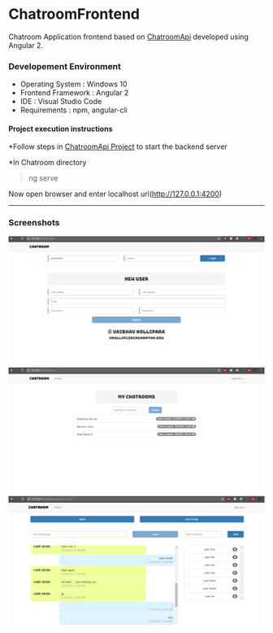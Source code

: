 # ChatroomFrontend
Chatroom Application frontend based on <a href="https://github.com/vaibhavkollipara/ChatroomApi">ChatroomApi</a> developed using Angular 2.

<h3>Developement Environment</h3>
<ul>
<li>Operating System : Windows 10</li>
<li>Frontend Framework : Angular 2</li>
<li>IDE : Visual Studio Code</li>
<li>Requirements : npm, angular-cli</li>
</ul>

<h4>Project execution instructions</h4>
*Follow steps in <a href="https://github.com/vaibhavkollipara/ChatroomApi">ChatroomApi Project</a> to start the backend server

*In Chatroom directory
>ng serve

Now open browser and enter localhost url(http://127.0.0.1:4200)

<hr/>
<h3>Screenshots</h3>
<img src="https://github.com/vaibhavkollipara/ChatroomFrontend/blob/master/screenshots/loginpage.PNG?raw=true"/>
<img src="https://github.com/vaibhavkollipara/ChatroomFrontend/blob/master/screenshots/homepage.PNG?raw=true"/>
<img src="https://github.com/vaibhavkollipara/ChatroomFrontend/blob/master/screenshots/chatpage.PNG?raw=true"/>
